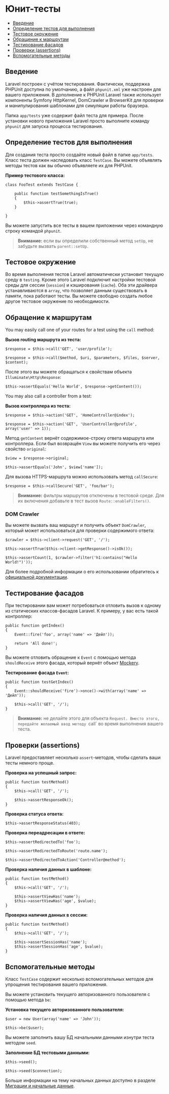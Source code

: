 # Юнит-тесты

- [Введение](#introduction)
- [Определение тестов для выполнения](#defining-and-running-tests)
- [Тестовое окружение](#test-environment)
- [Обращение к маршрутам](#calling-routes-from-tests)
- [Тестирование фасадов](#mocking-facades)
- [Проверки (assertions)](#framework-assertions)
- [Вспомогательные методы](#helper-methods)

<a name="introduction"></a>
## Введение

Laravel построен с учётом тестирования. Фактически, поддержка PHPUnit доступна по умолчанию, а файл `phpunit.xml` уже настроен для вашего приложения. В дополнение к PHPUnit Laravel также использует компоненты Symfony HttpKernel, DomCrawler и BrowserKit для проверки и манипулирования шаблонами для симуляции работы браузера.

Папка `app/tests` уже содержит файл теста для примера. После установки нового приложения Laravel просто выполните команду `phpunit` для запуска процесса тестирования.

<a name="defining-and-running-tests"></a>
## Определение тестов для выполнения

Для создания теста просто создайте новый файл в папке `app/tests`. Класс теста должен наследовать класс `TestCase`. Вы можете объявлять методы тестов как вы обычно объявляете их для PHPUnit.

**Пример тестового класса:**

	class FooTest extends TestCase {

		public function testSomethingIsTrue()
		{
			$this->assertTrue(true);
		}

	}

Вы можете запустить все тесты в вашем приложении через командную строку командой `phpunit`.

> **Внимание:** если вы определили собственный метод `setUp`, не забудьте вызвать `parent::setUp`.

<a name="test-environment"></a>
## Тестовое окружение

Во время выполнения тестов Laravel автоматически установит текущую среду в `testing`. Кроме этого Laravel подключит настройки тестовой среды для сессии (`session`) и кэширования (`cache`). Оба эти драйвера устанавливаются в `array`, что позволяет данным существовать в памяти, пока работают тесты. Вы можете свободно создать любое другое тестовое окружение по необходимости.

<a name="calling-routes-from-tests"></a>
## Обращение к маршрутам

You may easily call one of your routes for a test using the `call` method:

**Вызов routing маршрута из теста:**

	$response = $this->call('GET', 'user/profile');

	$response = $this->call($method, $uri, $parameters, $files, $server, $content);

После этого вы можете обращаться к свойствам объекта `Illuminate\Http\Response`:

	$this->assertEquals('Hello World', $response->getContent());

You may also call a controller from a test:

**Вызов контроллера из теста:**

	$response = $this->action('GET', 'HomeController@index');

	$response = $this->action('GET', 'UserController@profile', array('user' => 1));

Метод `getContent` вернёт содержимое-строку ответа маршрута или контроллера. Если был возвращён `View` вы можете получить его через свойство `original`:

	$view = $response->original;

	$this->assertEquals('John', $view['name']);

Для вызова HTTPS-маршрута можно использовать метод `callSecure`:

	$response = $this->callSecure('GET', 'foo/bar');

> **Внимание:** фильтры маршрутов отключены в тестовой среде. Для их включения добавьте в тест вызов `Route::enableFilters()`.

### DOM Crawler

Вы можете вызвать ваш маршрут и получить объект `DomCrawler`, который может использоваться для проверки содержимого ответа:

	$crawler = $this->client->request('GET', '/');

	$this->assertTrue($this->client->getResponse()->isOk());

	$this->assertCount(1, $crawler->filter('h1:contains("Hello World!")'));

Для более подробной информации о его использовании обратитесь к [официальной документации](http://symfony.com/doc/master/components/dom_crawler.html).

<a name="mocking-facades"></a>
## Тестирование фасадов

При тестировании вам может потребоваться отловить вызов к одному из статических классов-фасадов Laravel. К примеру, у вас есть такой контроллер:

	public function getIndex()
	{
		Event::fire('foo', array('name' => 'Дейл'));

		return 'All done!';
	}

Вы можете отловить обращение к `Event` с помощью метода `shouldReceive` этого фасада, который вернёт объект [Mockery](https://github.com/padraic/mockery).

**Тестирование фасада `Event`:**

	public function testGetIndex()
	{
		Event::shouldReceive('fire')->once()->with(array('name' => 'Дейл'));

		$this->call('GET', '/');
	}

> **Внимание:** не делайте этого для объекта `Request. Вместо этого, передайте желаемый ввод методу `call` во время выполнения вашего теста.

<a name="framework-assertions"></a>
## Проверки (assertions)

Laravel предоставляет несколько `assert`-методов, чтобы сделать ваши тесты немного проще.

**Проверка на успешный запрос:**

	public function testMethod()
	{
		$this->call('GET', '/');

		$this->assertResponseOk();
	}

**Проверка статуса ответа:**

	$this->assertResponseStatus(403);

**Проверка переадресации в ответе:**

	$this->assertRedirectedTo('foo');

	$this->assertRedirectedToRoute('route.name');

	$this->assertRedirectedToAction('Controller@method');

**Проверка наличия данных в шаблоне:**

	public function testMethod()
	{
		$this->call('GET', '/');

		$this->assertViewHas('name');
		$this->assertViewHas('age', $value);
	}

**Проверка наличия данных в сессии:**

	public function testMethod()
	{
		$this->call('GET', '/');

		$this->assertSessionHas('name');
		$this->assertSessionHas('age', $value);
	}

<a name="helper-methods"></a>
## Вспомогательные методы

Класс `TestCase` содержит несколько вспомогательных методов для упрощения тестирования вашего приложения.

Вы можете установить текущего авторизованного пользователя с помощью метода `be`:

**Установка текущего авторизованного пользователя:**

	$user = new User(array('name' => 'John'));

	$this->be($user);

Вы можете заполнить вашу БД начальными данными изнутри теста методом `seed`.

**Заполнение БД тестовыми данными:**

	$this->seed();

	$this->seed($connection);

Больше информации на тему начальных данных доступно в разделе [Миграции и начальные данные](/docs/migrations#database-seeding).
